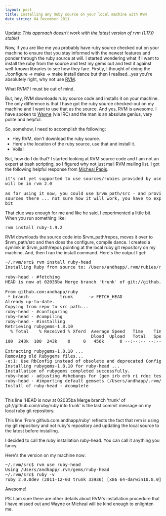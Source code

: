 ```yaml
---
layout: post
title: Installing any Ruby source on your local machine with RVM
date_string: 04 December 2011
---
```


Update:
*This approach doesn't work with the latest version of rvm (1.17.0
stable)*


Now, if you are like me you probably have ruby source checked out on your machine to ensure that you stay informed with the newest features and ponder through the ruby source at will. I started wondering what if I want to install the ruby from the source and test my gems out and test it against well-known libraries to see how they fare. Firstly, I thought of doing the ./configure -> make -> make install dance but then I realised...yes you're absolutely right, why not use [RVM](https://github.com/wayneeseguin/rvm).

What RVM? I must be out of mind.

But, hey, RVM downloads ruby source code and installs it on your machine. The only difference is that I have got the ruby source checked-out on my machine and I want to use that as the source. And yes, RVM is awesome. I have spoken to [Wayne](https://github.com/wayneeseguin) (via IRC) and the man is an absolute genius, very polite and helpful.

So, somehow, I need to accomplish the following:

* Hey RVM, don't download the ruby source.
* Here's the location of the ruby source, use that and install it.
* Voila!

But, how do I do that? I started looking at RVM source code and I am not an expert at bash scripting, so I figured why not just mail RVM mailing list. I got the following helpful response from [Micheal Papis](https://github.com/mpapis). 

<pre>
it's not yet supported to use sources/rubies provided by user, but it
will be in rvm 2.0

as for using it now, you could use $rvm_path/src - and provide your
sources there ... not sure how it will work, you have to experiment a
bit
</pre>

That clue was enough for me and like he said, I experimented a little bit. When you run something like:

<pre>
rvm install ruby-1.9.2
</pre>

RVM downloads the source code into $rvm_path/repos, moves it over to $rvm_path/src and then does the configure, compile dance. I created a symlink in $rvm_path/repos pointing at the local ruby git repository on my machine. And, then I ran the install command. Here's the output I get:

<pre>
~/.rvm/src$ rvm install ruby-head
Installing Ruby from source to: /Users/andhapp/.rvm/rubies/ruby-head, this may take a while depending on your cpu(s)...

ruby-head - #fetching 
HEAD is now at 02035ba Merge branch 'trunk' of git://github.com/ruby/ruby into trunk

From github.com:andhapp/ruby
 * branch            trunk      -> FETCH_HEAD
Already up-to-date.
Copying from repo to src path...
ruby-head - #configuring 
ruby-head - #compiling 
ruby-head - #installing 
Retrieving rubygems-1.8.10
  % Total    % Received % Xferd  Average Speed   Time    Time     Time  Current
                                 Dload  Upload   Total   Spent    Left  Speed
100  243k  100  243k    0     0   456k      0 --:--:-- --:--:-- --:--:--  540k

Extracting rubygems-1.8.10 ...
Removing old Rubygems files...
-e:1: Use RbConfig instead of obsolete and deprecated Config.
Installing rubygems-1.8.10 for ruby-head ...
Installation of rubygems completed successfully.
ruby-head - adjusting #shebangs for (gem irb erb ri rdoc testrb rake).
ruby-head - #importing default gemsets (/Users/andhapp/.rvm/gemsets/)
Install of ruby-head - #complete 

</pre>

This line 'HEAD is now at 02035ba Merge branch 'trunk' of git://github.com/ruby/ruby into trunk' is the last commit message on my local ruby git repository.

This line 'From github.com:andhapp/ruby' reflects the fact that rvm is using my git repository and not ruby's repository and updating the local source to the latest before installing.

I decided to call the ruby installation ruby-head. You can call it anything you fancy. 

Here's the version on my machine now:

<pre>
~/.rvm/src$ rvm use ruby-head
Using /Users/andhapp/.rvm/gems/ruby-head
~/.rvm/src$ ruby -v
ruby 2.0.0dev (2011-12-03 trunk 33936) [x86_64-darwin10.8.0]
</pre>


Awesome!


PS: I am sure there are other details about RVM's installation procedure that I have missed out and Wayne or Micheal will be kind enough to enlighten me.



